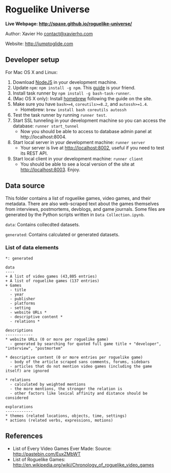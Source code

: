 # Roguelike Universe

**Live Webpage: http://spaxe.github.io/roguelike-universe/**

Author: Xavier Ho <contact@xavierho.com>

Website: http://jumptoglide.com

## Developer setup
For Mac OS X and Linux:

 1. Download [NodeJS](https://nodejs.org/) in your development machine.
 2. Update `npm`: `npm install -g npm`. This [guide](https://docs.npmjs.com/getting-started/installing-node) is your friend.
 3. Install task runner by `npm install -g bash-task-runner`.
 4. (Mac OS X only): Install [homebrew](http://brew.sh/) following the guide on the site.
 5. Make sure you have `bash>=4`, `coreutils>=8.2`, and `autossh>=1.4`.
    * Homebrew: `brew install bash coreutils autossh`
 6. Test the task runner by running `runner test`.
 7. Start SSL tunneling in your development machine so you can access the database:
    `runner start_tunnel`
    * Now you should be able to access to database admin panel at http://localhost:8004.
 8. Start local server in your development machine:
    `runner server`
    * Your server is live at [http://localhost:8002](http://localhost:8002), useful if you need to test its REST API.
 9. Start local client in your development machine:
    `runner client`
    * You should be able to see a local version of the site at [http://localhost:8003](http://localhost:8002). Enjoy.

## Data source
This folder contains a list of roguelike games, video games, and their metadata. There are also web-scraped text about the games themselves from interviews, postmortems, devblogs, and game journals. Some files are generated by the Python scripts written in `Data Collection.ipynb`.

`data`: Contains collecdted datasets.

`generated`: Contains calculated or generated datasets.

### List of data elements

    *: generated

    data
    ----
    + A list of video games (43,805 entries)
    + A list of roguelike games (137 entries)
    + Games
      - title
      - year
      - publisher
      - platforms
      - setting
      - website URLs *
      - descriptive content *
      - relations *

    descriptions
    ------------
    * website URLs (0 or more per roguelike game)
      - generated by searching for quoted full game title + "developer", "interview", "postmortem"

    * descriptive content (0 or more entries per roguelike game)
      - body of the article scraped sans comments, forums, sidebars
      - articles that do not mention video games (including the game itself) are ignored

    * relations
      - calculated by weighted mentions
      - the more mentions, the stronger the relation is
      - other factors like lexical affinity and distance should be considered

    explorations
    ------------
    * themes (related locations, objects, time, settings)
    * actions (related verbs, expressions, motions)


## References
 * List of Every Video Games Ever Made: Source: http://pastebin.com/EuxZMbWT
 * List of Roguelike Games: http://en.wikipedia.org/wiki/Chronology_of_roguelike_video_games

